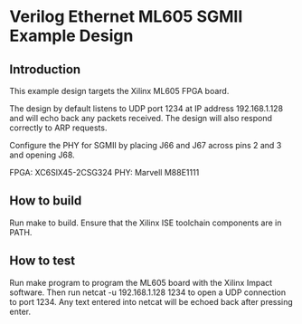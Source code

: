 # Verilog Ethernet ML605 SGMII Example Design

## Introduction

This example design targets the Xilinx ML605 FPGA board.

The design by default listens to UDP port 1234 at IP address 192.168.1.128 and
will echo back any packets received.  The design will also respond correctly
to ARP requests.

Configure the PHY for SGMII by placing J66 and J67 across pins 2 and 3 and
opening J68.

FPGA: XC6SlX45-2CSG324
PHY: Marvell M88E1111

## How to build

Run make to build.  Ensure that the Xilinx ISE toolchain components are
in PATH.

## How to test

Run make program to program the ML605 board with the Xilinx Impact software.
Then run netcat -u 192.168.1.128 1234 to open a UDP connection to port 1234.
Any text entered into netcat will be echoed back after pressing enter.


